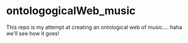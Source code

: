 # ontologogicalWeb_music
This repo is my attempt at creating an ontological web of music.... haha we'll see how it goes!
